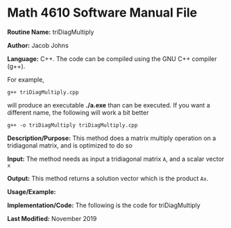 # Math 4610 Software Manual File

**Routine Name:** triDiagMultiply

**Author:** Jacob Johns

**Language:** C++. The code can be compiled using the GNU C++ compiler (g++).

For example,

    g++ triDiagMultiply.cpp

will produce an executable **./a.exe** than can be executed. If you want a different name, the following will work a bit
better

    g++ -o triDiagMultiply triDiagMultiply.cpp

**Description/Purpose:** This method does a matrix multiply operation on a tridiagonal matrix, and is optimized to do so

**Input:** The method needs as input a tridiagonal matrix `A`, and a scalar vector `x`

**Output:** This method returns a solution vector which is the product `Ax`.

**Usage/Example:**



**Implementation/Code:** The following is the code for triDiagMultiply



**Last Modified:** November 2019
